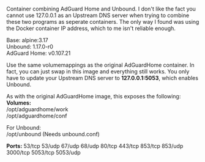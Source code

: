 Container combining AdGuard Home and Unbound. I don't like the fact you cannot use 127.0.0.1 as an Upstream DNS server when trying to combine these two programs as seperate containers. The only way I found was using the Docker container IP address, which to me isn't reliable enough.

Base: alpine:3.17 \
Unbound: 1.17.0-r0 \
AdGuard Home: v0.107.21

Use the same volumemappings as the original AdGuardHome container. In fact, you can just swap in this image and everything still works. You only have to update your Upstream DNS server to __127.0.0.1:5053__, which enables Unbound.

As with the original AdGuardHome image, this exposes the following: \
**Volumes:** \
/opt/adguardhome/work \
/opt/adguardhome/conf

For Unbound: \
/opt/unbound (Needs unbound.conf)

**Ports:**
53/tcp 53/udp 67/udp 68/udp 80/tcp 443/tcp 853/tcp 853/udp 3000/tcp 5053/tcp 5053/udp
